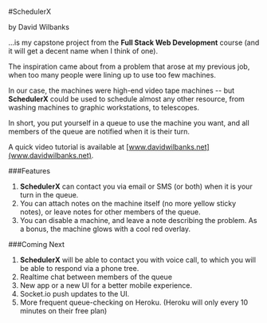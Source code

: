 #SchedulerX

 
by David Wilbanks



...is my capstone project from the **Full Stack Web Development** course
(and it will get a decent name when I think of one).


The inspiration came about from a problem that arose at my previous job, when too many people were lining up to use too few machines.

In our case, the machines were high-end video tape machines -- but **SchedulerX** could be used to schedule almost any other resource, from washing machines to graphic workstations, to telescopes.

In short, you put yourself in a queue to use the machine you want, and all members of the queue are notified when it is their turn.

A quick video tutorial is available at [www.davidwilbanks.net](www.davidwilbanks.net).

###Features

1.	**SchedulerX** can contact you via email or SMS (or both) when it is your turn in the queue.
1. You can attach notes on the machine itself (no more yellow sticky notes), or leave notes for other members of the queue.
1. You can disable a machine, and leave a note describing the problem. As a bonus, the machine glows with a cool red overlay.

###Coming Next

1.	**SchedulerX** will be able to contact you with voice call, to which you will be able to respond via a phone tree.
1. Realtime chat between members of the queue
1. New app or a new UI for a better mobile experience.
1. Socket.io push updates to the UI.
1. More frequent queue-checking on Heroku. (Heroku will only every 10 minutes on their free plan) 
